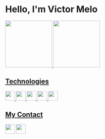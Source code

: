
# Hello, I'm Victor Melo

  <link rel="stylesheet" href="https://cdn.jsdelivr.net/gh/devicons/devicon@v2.14.0/devicon.min.css">

  <div>
    <a href="https://github.com/oam-victor/">
    <img height="148em" src="https://github-readme-stats.vercel.app/api?username=oam-victor&show_icons=true&theme=dracula&include_all_commits=true&count_private=true"/>
    <img height="148em" src="https://github-readme-stats.vercel.app/api/top-langs/?username=oam-victor&layout=compact&langs_count=7&theme=dracula"/>
  </div>
  
  ## Technologies
  
  <div>
    <img src="https://img.shields.io/badge/JavaScript-F7DF1E?style=for-the-badge&logo=javascript&logoColor=black" height="30px"/>
    <img src="https://img.shields.io/badge/React-20232A?style=for-the-badge&logo=react&logoColor=61DAFB" height="30px"/>
    <img src="https://img.shields.io/badge/Node.js-43853D?style=for-the-badge&logo=node.js&logoColor=white" height="30px"/>
    <img src="https://img.shields.io/badge/Bootstrap-563D7C?style=for-the-badge&logo=bootstrap&logoColor=white" height="30px"/>
    <img src="https://img.shields.io/badge/MySQL-00000F?style=for-the-badge&logo=mysql&logoColor=white" height="30px"/>   
  </div>
 
 ## My Contact
 
  <div> 
    
  <a href = "mailto:victor.odam@gmail.com"><img src="https://img.shields.io/badge/Gmail-D14836?style=for-the-badge&logo=gmail&logoColor=white" target="_blank" height="30px"></a>
  <a href="https://www.linkedin.com/in/victor-melo-odam/" target="_blank"><img src="https://img.shields.io/badge/LinkedIn-0077B5?style=for-the-badge&logo=linkedin&logoColor=white" target="_blank" height="30px"></a> 
  
  </div>
